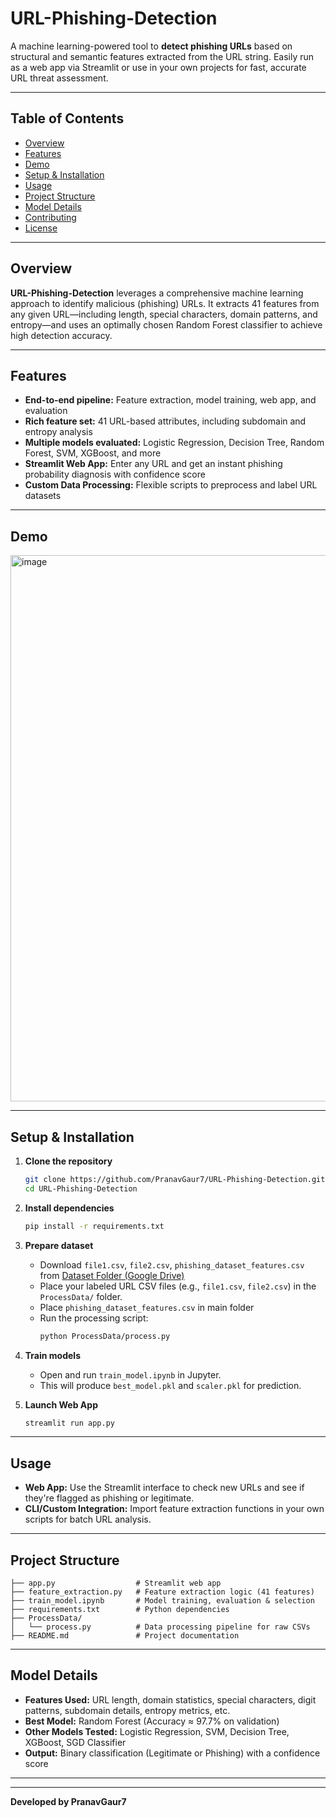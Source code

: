# URL-Phishing-Detection

A machine learning-powered tool to **detect phishing URLs** based on structural and semantic features extracted from the URL string. Easily run as a web app via Streamlit or use in your own projects for fast, accurate URL threat assessment.

***

## Table of Contents

- [Overview](#overview)
- [Features](#features)
- [Demo](#demo)
- [Setup & Installation](#setup--installation)
- [Usage](#usage)
- [Project Structure](#project-structure)
- [Model Details](#model-details)
- [Contributing](#contributing)
- [License](#license)

***

## Overview

**URL-Phishing-Detection** leverages a comprehensive machine learning approach to identify malicious (phishing) URLs. It extracts 41 features from any given URL—including length, special characters, domain patterns, and entropy—and uses an optimally chosen Random Forest classifier to achieve high detection accuracy.

***

## Features

- **End-to-end pipeline:** Feature extraction, model training, web app, and evaluation
- **Rich feature set:** 41 URL-based attributes, including subdomain and entropy analysis
- **Multiple models evaluated:** Logistic Regression, Decision Tree, Random Forest, SVM, XGBoost, and more
- **Streamlit Web App:** Enter any URL and get an instant phishing probability diagnosis with confidence score
- **Custom Data Processing:** Flexible scripts to preprocess and label URL datasets

***

## Demo

<img width="1852" height="874" alt="image" src="https://github.com/user-attachments/assets/33aa645c-28de-4712-af74-9df7f9e51ccf" />


***

## Setup & Installation

1. **Clone the repository**
   ```bash
   git clone https://github.com/PranavGaur7/URL-Phishing-Detection.git
   cd URL-Phishing-Detection
   ```

2. **Install dependencies**
   ```bash
   pip install -r requirements.txt
   ```

3. **Prepare dataset**
   - Download `file1.csv`, `file2.csv`, `phishing_dataset_features.csv` from [Dataset Folder (Google Drive)](https://drive.google.com/drive/folders/1kXXq7ZK5v9Pk3QHmV8Pc1mU2qDcSQciS?usp=sharing)
   - Place your labeled URL CSV files (e.g., `file1.csv`, `file2.csv`) in the `ProcessData/` folder.
   - Place `phishing_dataset_features.csv` in main folder
   - Run the processing script:
     ```bash
     python ProcessData/process.py
     ```

4. **Train models**
   - Open and run `train_model.ipynb` in Jupyter.
   - This will produce `best_model.pkl` and `scaler.pkl` for prediction.

5. **Launch Web App**
   ```bash
   streamlit run app.py
   ```

***

## Usage

- **Web App:** Use the Streamlit interface to check new URLs and see if they're flagged as phishing or legitimate.
- **CLI/Custom Integration:** Import feature extraction functions in your own scripts for batch URL analysis.

***

## Project Structure

```plaintext
├── app.py                  # Streamlit web app
├── feature_extraction.py   # Feature extraction logic (41 features)
├── train_model.ipynb       # Model training, evaluation & selection
├── requirements.txt        # Python dependencies
├── ProcessData/
│   └── process.py          # Data processing pipeline for raw CSVs
├── README.md               # Project documentation
```

***

## Model Details

- **Features Used:** URL length, domain statistics, special characters, digit patterns, subdomain details, entropy metrics, etc.
- **Best Model:** Random Forest (Accuracy ≈ 97.7% on validation)
- **Other Models Tested:** Logistic Regression, SVM, Decision Tree, XGBoost, SGD Classifier
- **Output:** Binary classification (Legitimate or Phishing) with a confidence score

***

***

**Developed by PranavGaur7**
